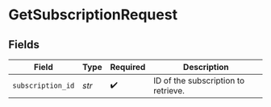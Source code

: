 # GetSubscriptionRequest


## Fields

| Field                               | Type                                | Required                            | Description                         |
| ----------------------------------- | ----------------------------------- | ----------------------------------- | ----------------------------------- |
| `subscription_id`                   | *str*                               | :heavy_check_mark:                  | ID of the subscription to retrieve. |